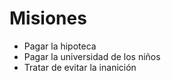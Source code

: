 # Misiones

* Pagar la hipoteca
* Pagar la universidad de los niños 
* Tratar de evitar la inanición
